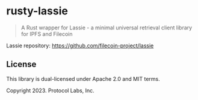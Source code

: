 # rusty-lassie

> A Rust wrapper for Lassie - a minimal universal retrieval client library for
> IPFS and Filecoin

Lassie repository: https://github.com/filecoin-project/lassie

## License

This library is dual-licensed under Apache 2.0 and MIT terms.

Copyright 2023. Protocol Labs, Inc.
